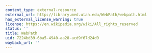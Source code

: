 ```yaml
---
content_type: external-resource
external_url: http://library.med.utah.edu/WebPath/webpath.html
has_external_license_warning: true
license: https://en.wikipedia.org/wiki/All_rights_reserved
status: ''
title: WebPath
uid: 7224bd39-6ba5-4940-aa28-acd9f67d24d9
wayback_url: ''
---
```

